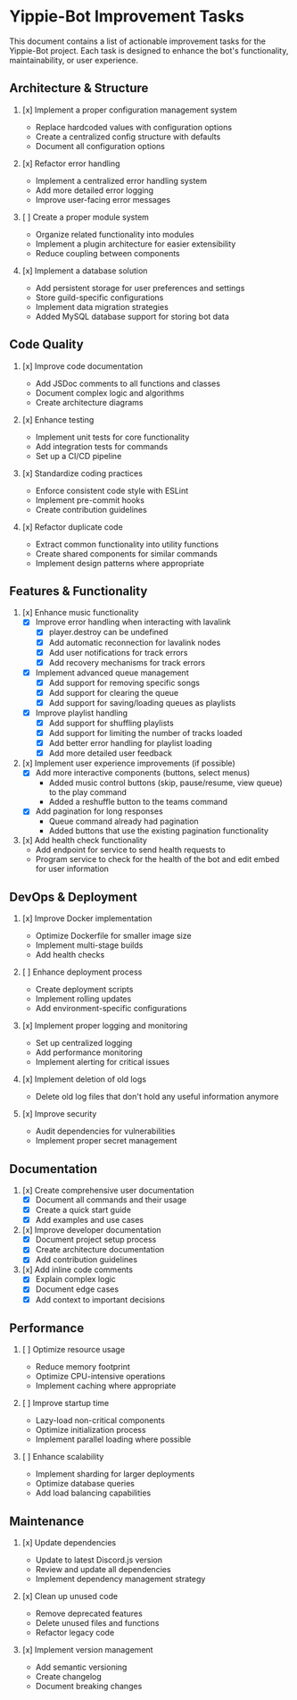 # Yippie-Bot Improvement Tasks

This document contains a list of actionable improvement tasks for the Yippie-Bot project. Each task is designed to enhance the bot's functionality, maintainability, or user experience.

## Architecture & Structure

1. [x] Implement a proper configuration management system
   - Replace hardcoded values with configuration options
   - Create a centralized config structure with defaults
   - Document all configuration options

2. [x] Refactor error handling
   - Implement a centralized error handling system
   - Add more detailed error logging
   - Improve user-facing error messages

3. [ ] Create a proper module system
   - Organize related functionality into modules
   - Implement a plugin architecture for easier extensibility
   - Reduce coupling between components

4. [x] Implement a database solution
   - Add persistent storage for user preferences and settings
   - Store guild-specific configurations
   - Implement data migration strategies
   - Added MySQL database support for storing bot data

## Code Quality

1. [x] Improve code documentation
   - Add JSDoc comments to all functions and classes
   - Document complex logic and algorithms
   - Create architecture diagrams

2. [x] Enhance testing
   - Implement unit tests for core functionality
   - Add integration tests for commands
   - Set up a CI/CD pipeline

3. [x] Standardize coding practices
   - Enforce consistent code style with ESLint
   - Implement pre-commit hooks
   - Create contribution guidelines

4. [x] Refactor duplicate code
   - Extract common functionality into utility functions
   - Create shared components for similar commands
   - Implement design patterns where appropriate

## Features & Functionality

1. [x] Enhance music functionality
   - [x] Improve error handling when interacting with lavalink
     - [x] player.destroy can be undefined
     - [x] Add automatic reconnection for lavalink nodes
     - [x] Add user notifications for track errors
     - [x] Add recovery mechanisms for track errors
   - [x] Implement advanced queue management
     - [x] Add support for removing specific songs
     - [x] Add support for clearing the queue
     - [x] Add support for saving/loading queues as playlists
   - [x] Improve playlist handling
     - [x] Add support for shuffling playlists
     - [x] Add support for limiting the number of tracks loaded
     - [x] Add better error handling for playlist loading
     - [x] Add more detailed user feedback

2. [x] Implement user experience improvements (if possible)
   - [x] Add more interactive components (buttons, select menus)
     - Added music control buttons (skip, pause/resume, view queue) to the play command
     - Added a reshuffle button to the teams command
   - [x] Add pagination for long responses
     - Queue command already had pagination
     - Added buttons that use the existing pagination functionality

3. [x] Add health check functionality
   - Add endpoint for service to send health requests to
   - Program service to check for the health of the bot and edit embed for user information

## DevOps & Deployment

1. [x] Improve Docker implementation
   - Optimize Dockerfile for smaller image size
   - Implement multi-stage builds
   - Add health checks

2. [ ] Enhance deployment process
   - Create deployment scripts
   - Implement rolling updates
   - Add environment-specific configurations

3. [x] Implement proper logging and monitoring
   - Set up centralized logging
   - Add performance monitoring
   - Implement alerting for critical issues

4. [x] Implement deletion of old logs
   - Delete old log files that don't hold any useful information anymore

5. [x] Improve security
   - Audit dependencies for vulnerabilities
   - Implement proper secret management

## Documentation

1. [x] Create comprehensive user documentation
   - [x] Document all commands and their usage
   - [x] Create a quick start guide
   - [x] Add examples and use cases

2. [x] Improve developer documentation
   - [x] Document project setup process
   - [x] Create architecture documentation
   - [x] Add contribution guidelines

3. [x] Add inline code comments
   - [x] Explain complex logic
   - [x] Document edge cases
   - [x] Add context to important decisions

## Performance

1. [ ] Optimize resource usage
   - Reduce memory footprint
   - Optimize CPU-intensive operations
   - Implement caching where appropriate

2. [ ] Improve startup time
   - Lazy-load non-critical components
   - Optimize initialization process
   - Implement parallel loading where possible

3. [ ] Enhance scalability
   - Implement sharding for larger deployments
   - Optimize database queries
   - Add load balancing capabilities

## Maintenance

1. [x] Update dependencies
   - Update to latest Discord.js version
   - Review and update all dependencies
   - Implement dependency management strategy

2. [x] Clean up unused code
   - Remove deprecated features
   - Delete unused files and functions
   - Refactor legacy code

3. [x] Implement version management
   - Add semantic versioning
   - Create changelog
   - Document breaking changes
